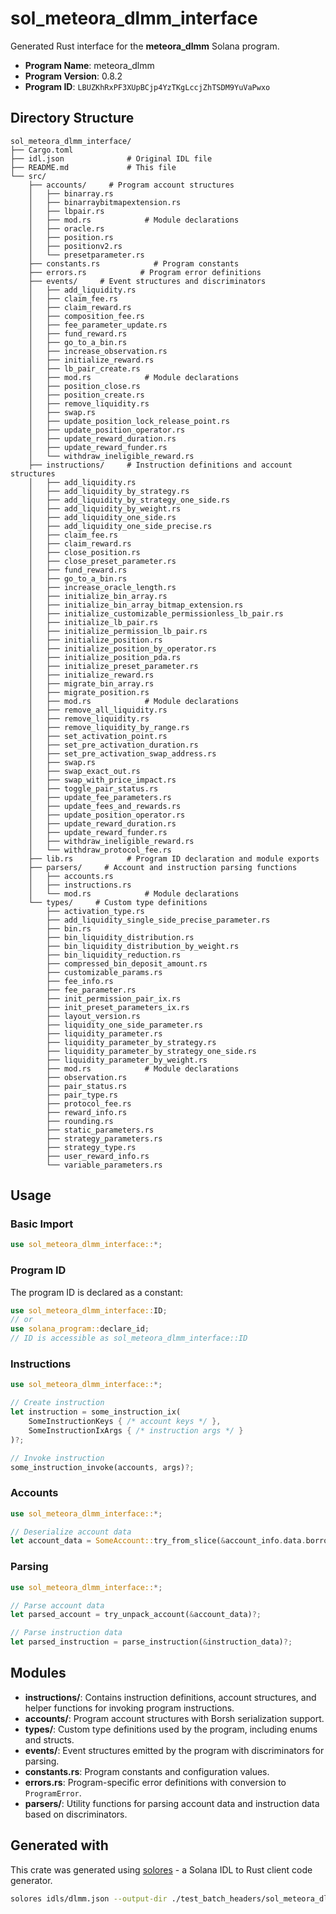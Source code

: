 # sol_meteora_dlmm_interface

Generated Rust interface for the **meteora_dlmm** Solana program.

- **Program Name**: meteora_dlmm
- **Program Version**: 0.8.2
- **Program ID**: `LBUZKhRxPF3XUpBCjp4YzTKgLccjZhTSDM9YuVaPwxo`

## Directory Structure

```
sol_meteora_dlmm_interface/ 
├── Cargo.toml
├── idl.json              # Original IDL file
├── README.md             # This file
└── src/
    ├── accounts/     # Program account structures
    │   ├── binarray.rs
    │   ├── binarraybitmapextension.rs
    │   ├── lbpair.rs
    │   ├── mod.rs            # Module declarations
    │   ├── oracle.rs
    │   ├── position.rs
    │   ├── positionv2.rs
    │   └── presetparameter.rs
    ├── constants.rs            # Program constants
    ├── errors.rs            # Program error definitions
    ├── events/     # Event structures and discriminators
    │   ├── add_liquidity.rs
    │   ├── claim_fee.rs
    │   ├── claim_reward.rs
    │   ├── composition_fee.rs
    │   ├── fee_parameter_update.rs
    │   ├── fund_reward.rs
    │   ├── go_to_a_bin.rs
    │   ├── increase_observation.rs
    │   ├── initialize_reward.rs
    │   ├── lb_pair_create.rs
    │   ├── mod.rs            # Module declarations
    │   ├── position_close.rs
    │   ├── position_create.rs
    │   ├── remove_liquidity.rs
    │   ├── swap.rs
    │   ├── update_position_lock_release_point.rs
    │   ├── update_position_operator.rs
    │   ├── update_reward_duration.rs
    │   ├── update_reward_funder.rs
    │   └── withdraw_ineligible_reward.rs
    ├── instructions/     # Instruction definitions and account structures
    │   ├── add_liquidity.rs
    │   ├── add_liquidity_by_strategy.rs
    │   ├── add_liquidity_by_strategy_one_side.rs
    │   ├── add_liquidity_by_weight.rs
    │   ├── add_liquidity_one_side.rs
    │   ├── add_liquidity_one_side_precise.rs
    │   ├── claim_fee.rs
    │   ├── claim_reward.rs
    │   ├── close_position.rs
    │   ├── close_preset_parameter.rs
    │   ├── fund_reward.rs
    │   ├── go_to_a_bin.rs
    │   ├── increase_oracle_length.rs
    │   ├── initialize_bin_array.rs
    │   ├── initialize_bin_array_bitmap_extension.rs
    │   ├── initialize_customizable_permissionless_lb_pair.rs
    │   ├── initialize_lb_pair.rs
    │   ├── initialize_permission_lb_pair.rs
    │   ├── initialize_position.rs
    │   ├── initialize_position_by_operator.rs
    │   ├── initialize_position_pda.rs
    │   ├── initialize_preset_parameter.rs
    │   ├── initialize_reward.rs
    │   ├── migrate_bin_array.rs
    │   ├── migrate_position.rs
    │   ├── mod.rs            # Module declarations
    │   ├── remove_all_liquidity.rs
    │   ├── remove_liquidity.rs
    │   ├── remove_liquidity_by_range.rs
    │   ├── set_activation_point.rs
    │   ├── set_pre_activation_duration.rs
    │   ├── set_pre_activation_swap_address.rs
    │   ├── swap.rs
    │   ├── swap_exact_out.rs
    │   ├── swap_with_price_impact.rs
    │   ├── toggle_pair_status.rs
    │   ├── update_fee_parameters.rs
    │   ├── update_fees_and_rewards.rs
    │   ├── update_position_operator.rs
    │   ├── update_reward_duration.rs
    │   ├── update_reward_funder.rs
    │   ├── withdraw_ineligible_reward.rs
    │   └── withdraw_protocol_fee.rs
    ├── lib.rs            # Program ID declaration and module exports
    ├── parsers/     # Account and instruction parsing functions
    │   ├── accounts.rs
    │   ├── instructions.rs
    │   └── mod.rs            # Module declarations
    └── types/     # Custom type definitions
        ├── activation_type.rs
        ├── add_liquidity_single_side_precise_parameter.rs
        ├── bin.rs
        ├── bin_liquidity_distribution.rs
        ├── bin_liquidity_distribution_by_weight.rs
        ├── bin_liquidity_reduction.rs
        ├── compressed_bin_deposit_amount.rs
        ├── customizable_params.rs
        ├── fee_info.rs
        ├── fee_parameter.rs
        ├── init_permission_pair_ix.rs
        ├── init_preset_parameters_ix.rs
        ├── layout_version.rs
        ├── liquidity_one_side_parameter.rs
        ├── liquidity_parameter.rs
        ├── liquidity_parameter_by_strategy.rs
        ├── liquidity_parameter_by_strategy_one_side.rs
        ├── liquidity_parameter_by_weight.rs
        ├── mod.rs            # Module declarations
        ├── observation.rs
        ├── pair_status.rs
        ├── pair_type.rs
        ├── protocol_fee.rs
        ├── reward_info.rs
        ├── rounding.rs
        ├── static_parameters.rs
        ├── strategy_parameters.rs
        ├── strategy_type.rs
        ├── user_reward_info.rs
        └── variable_parameters.rs

```

## Usage

### Basic Import

```rust
use sol_meteora_dlmm_interface::*;
```

### Program ID

The program ID is declared as a constant:

```rust
use sol_meteora_dlmm_interface::ID;
// or
use solana_program::declare_id;
// ID is accessible as sol_meteora_dlmm_interface::ID
```


### Instructions

```rust
use sol_meteora_dlmm_interface::*;

// Create instruction
let instruction = some_instruction_ix(
    SomeInstructionKeys { /* account keys */ },
    SomeInstructionIxArgs { /* instruction args */ }
)?;

// Invoke instruction  
some_instruction_invoke(accounts, args)?;
```

### Accounts

```rust
use sol_meteora_dlmm_interface::*;

// Deserialize account data
let account_data = SomeAccount::try_from_slice(&account_info.data.borrow())?;
```

### Parsing

```rust
use sol_meteora_dlmm_interface::*;

// Parse account data
let parsed_account = try_unpack_account(&account_data)?;

// Parse instruction data  
let parsed_instruction = parse_instruction(&instruction_data)?;
```

## Modules

- **instructions/**: Contains instruction definitions, account structures, and helper functions for invoking program instructions.
- **accounts/**: Program account structures with Borsh serialization support.
- **types/**: Custom type definitions used by the program, including enums and structs.
- **events/**: Event structures emitted by the program with discriminators for parsing.
- **constants.rs**: Program constants and configuration values.
- **errors.rs**: Program-specific error definitions with conversion to `ProgramError`.
- **parsers/**: Utility functions for parsing account data and instruction data based on discriminators.

## Generated with

This crate was generated using [solores](https://github.com/cpkt9762/solores) - a Solana IDL to Rust client code generator.

```bash
solores idls/dlmm.json --output-dir ./test_batch_headers/sol_meteora_dlmm_interface --output-crate-name sol_meteora_dlmm_interface
```
